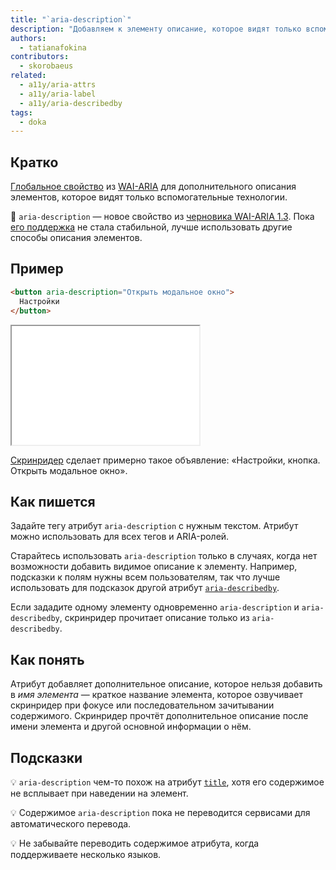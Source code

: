 ```yaml
---
title: "`aria-description`"
description: "Добавляем к элементу описание, которое видят только вспомогательные технологии."
authors:
  - tatianafokina
contributors:
  - skorobaeus
related:
  - a11y/aria-attrs
  - a11y/aria-label
  - a11y/aria-describedby
tags:
  - doka
---
```


## Кратко

[Глобальное свойство](/a11y/aria-attrs/#globalnye-atributy) из [WAI-ARIA](/a11y/aria-intro/#specifikaciya) для дополнительного описания элементов, которое видят только вспомогательные технологии.

<aside>

👶 `aria-description` — новое свойство из [черновика WAI-ARIA 1.3](https://w3c.github.io/aria/). Пока [его поддержка](https://a11ysupport.io/tech/aria/aria-description_attribute) не стала стабильной, лучше использовать другие способы описания элементов.

</aside>

## Пример

```html
<button aria-description="Открыть модальное окно">
  Настройки
</button>
```

<iframe title="Кнопка с визуально скрытым описанием" src="demos/button-with-description/" height="190"></iframe>

[Скринридер](/a11y/screenreaders/) сделает примерно такое объявление: «Настройки, кнопка. Открыть модальное окно».

## Как пишется

Задайте тегу атрибут `aria-description` с нужным текстом. Атрибут можно использовать для всех тегов и ARIA-ролей.

Старайтесь использовать `aria-description` только в случаях, когда нет возможности добавить видимое описание к элементу. Например, подсказки к полям нужны всем пользователям, так что лучше использовать для подсказок другой атрибут [`aria-describedby`](/a11y/aria-describedby/).

Если зададите одному элементу одновременно `aria-description` и `aria-describedby`, скринридер прочитает описание только из `aria-describedby`.

## Как понять

Атрибут добавляет дополнительное описание, которое нельзя добавить в _имя элемента_ — краткое название элемента, которое озвучивает скринридер при фокусе или последовательном зачитывании содержимого. Скринридер прочтёт дополнительное описание после имени элемента и другой основной информации о нём.

## Подсказки

💡 `aria-description` чем-то похож на атрибут [`title`](/html/global-attrs/#title), хотя его содержимое не всплывает при наведении на элемент.

💡 Содержимое `aria-description` пока не переводится сервисами для автоматического перевода.

💡 Не забывайте переводить содержимое атрибута, когда поддерживаете несколько языков.
